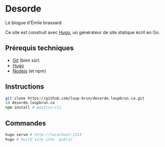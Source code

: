# Desorde

Le blogue d’Émile brassard

Ce site est construit avec [Hugo](https://gohugo.io/), un générateur de site statique écrit en Go.

## Prérequis techniques

* [Git](https://git-scm.com/) (bien sûr)
* [Hugo](https://gohugo.io/)
* [Nodejs](https://nodejs.org/fr) (et npm)
 
## Instructions

```bash
git clone https://github.com/loup-brun/desorde.loupbrun.ca.git
cd desorde.loupbrun.ca
npm install # postcss-cli
```

## Commandes

```bash
hugo serve # http://localhost:1313
hugo # build site into `public`
```

